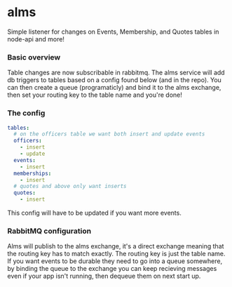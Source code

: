 # alms
Simple listener for changes on Events, Membership, and Quotes tables in node-api and more!

### Basic overview
Table changes are now subscribable in rabbitmq. The alms service will add db triggers to tables based on a config found below (and in the repo). You can then create a queue (programaticly) and bind it to the alms exchange, then set your routing key to the table name and you're done!

### The config
```yaml
tables:
  # on the officers table we want both insert and update events
  officers:
    - insert
    - update
  events:
    - insert
  memberships:
    - insert
  # quotes and above only want inserts
  quotes:
    - insert
```
This config will have to be updated if you want more events.

### RabbitMQ configuration
Alms will publish to the alms exchange, it's a direct exchange meaning that the routing key has to match exactly. The routing key is just the table name. If you want events to be durable they need to go into a queue somewhere, by binding the queue to the exchange you can keep recieving messages even if your app isn't running, then dequeue them on next start up.

